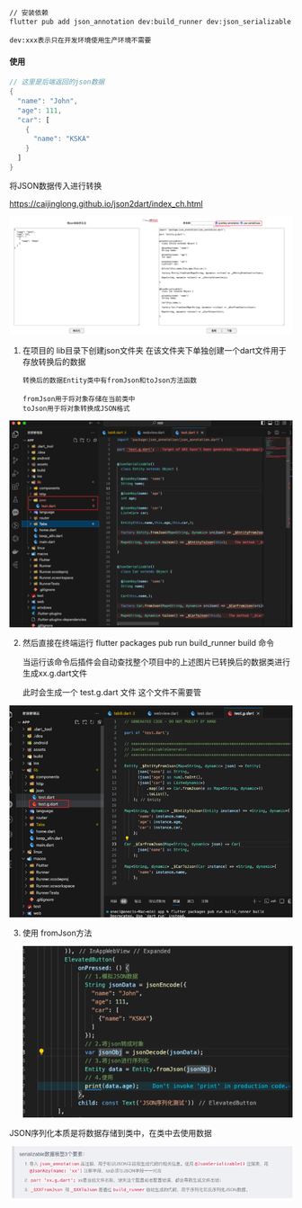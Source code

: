 ```
// 安装依赖
flutter pub add json_annotation dev:build_runner dev:json_serializable

dev:xxx表示只在开发环境使用生产环境不需要
```

#### 使用

```dart
// 这里是后端返回的json数据
{
  "name": "John",
  "age": 111,
  "car": [
    {
      "name": "KSKA"
    }
  ]
}
```

将JSON数据传入进行转换

https://caijinglong.github.io/json2dart/index_ch.html

![image-20240605142949544](./assets/image-20240605142949544.png)

1. 在项目的 lib目录下创建json文件夹 在该文件夹下单独创建一个dart文件用于存放转换后的数据

   ```
   转换后的数据Entity类中有fromJson和toJson方法函数
   
   fromJson用于将对象存储在当前类中
   toJson用于将对象转换成JSON格式
   ```

   

![image-20240605144933259](./assets/image-20240605144933259.png)

2. 然后直接在终端运行 flutter packages pub run build_runner build 命令

   当运行该命令后插件会自动查找整个项目中的上述图片已转换后的数据类进行生成xx.g.dart文件
   
   此时会生成一个 test.g.dart 文件 这个文件不需要管

![image-20240605145318350](./assets/image-20240605145318350.png)

3. 使用 fromJson方法

   ![image-20240605145546896](./assets/image-20240605145546896.png)







JSON序列化本质是将数据存储到类中，在类中去使用数据

![image-20240605152802342](./assets/image-20240605152802342.png)
